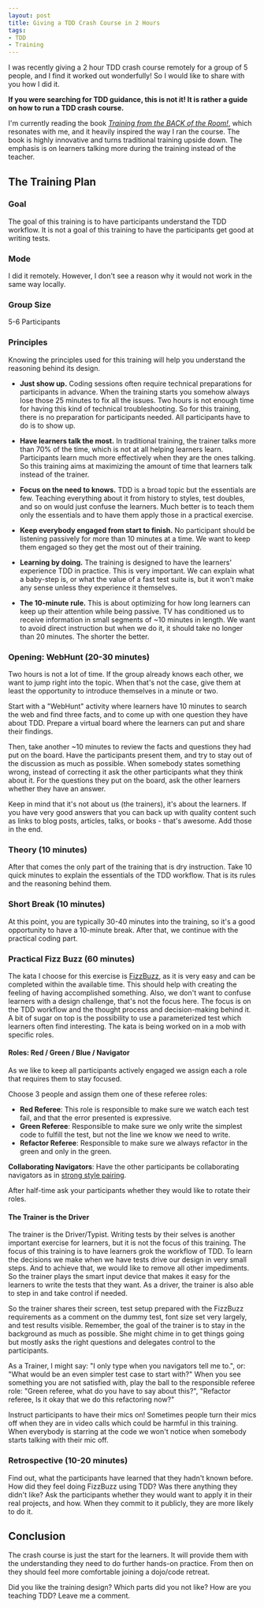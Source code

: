 ```yaml
---
layout: post
title: Giving a TDD Crash Course in 2 Hours
tags: 
- TDD
- Training
---
```


I was recently giving a 2 hour TDD crash course remotely for a group of 5 people, and I find it worked out wonderfully!
So I would like to share with you how I did it.

**If you were searching for TDD guidance, this is not it!
It is rather a guide on how to run a TDD crash course.**

I'm currently reading the book *[Training from the BACK of the Room!](https://www.goodreads.com/book/show/8141935-training-from-the-back-of-the-room)*, which resonates with me, and it heavily inspired the way I ran the course.
The book is highly innovative and turns traditional training upside down.
The emphasis is on learners talking more during the training instead of the teacher.

## The Training Plan

### Goal
The goal of this training is to have participants understand the TDD workflow.
It is not a goal of this training to have the participants get good at writing tests.

### Mode 
I did it remotely. 
However, I don't see a reason why it would not work in the same way locally.

### Group Size
5-6 Participants

### Principles
Knowing the principles used for this training will help you understand the reasoning behind its design.

- **Just show up.**
   Coding sessions often require technical preparations for participants in advance. 
   When the training starts you somehow always lose those 25 minutes to fix all the issues.
   Two hours is not enough time for having this kind of technical troubleshooting.
   So for this training, there is no preparation for participants needed.
   All participants have to do is to show up.

- **Have learners talk the most.**
   In traditional training, the trainer talks more than 70% of the time, which is not at all helping learners learn.
   Participants learn much more effectively when they are the ones talking.
   So this training aims at maximizing the amount of time that learners talk instead of the trainer.

- **Focus on the need to knows.**
   TDD is a broad topic but the essentials are few.
   Teaching everything about it from history to styles, test doubles, and so on would just confuse the learners.
   Much better is to teach them only the essentials and to have them apply those in a practical exercise.

- **Keep everybody engaged from start to finish.**
   No participant should be listening passively for more than 10 minutes at a time. 
   We want to keep them engaged so they get the most out of their training.

- **Learning by doing.**
   The training is designed to have the learners' experience TDD in practice.
   This is very important.
   We can explain what a baby-step is, or what the value of a fast test suite is, but it won't make any sense unless they experience it themselves.

- **The 10-minute rule.**
   This is about optimizing for how long learners can keep up their attention while being passive.
   TV has conditioned us to receive information in small segments of ~10 minutes in length.
   We want to avoid direct instruction but when we do it, it should take no longer than 20 minutes. 
   The shorter the better.

### Opening: WebHunt (20-30 minutes)
Two hours is not a lot of time.
If the group already knows each other, we want to jump right into the topic.
When that's not the case, give them at least the opportunity to introduce themselves in a minute or two.

Start with a "WebHunt" activity where learners have 10 minutes to search the web and find three facts, and to come up with one question they have about TDD. 
Prepare a virtual board where the learners can put and share their findings.

Then, take another ~10 minutes to review the facts and questions they had put on the board.
Have the participants present them, and try to stay out of the discussion as much as possible.
When somebody states something wrong, instead of correcting it ask the other participants what they think about it.
For the questions they put on the board, ask the other learners whether they have an answer.

Keep in mind that it's not about us (the trainers), it's about the learners.
If you have very good answers that you can back up with quality content such as links to blog posts, articles, talks, or books - that's awesome.
Add those in the end.

### Theory (10 minutes)
After that comes the only part of the training that is dry instruction.
Take 10 quick minutes to explain the essentials of the TDD workflow.
That is its rules and the reasoning behind them.

### Short Break (10 minutes)
At this point, you are typically 30-40 minutes into the training, so it's a good opportunity to have a 10-minute break.
After that, we continue with the practical coding part.

### Practical Fizz Buzz (60 minutes)
The kata I choose for this exercise is [FizzBuzz](https://kata-log.rocks/fizz-buzz-kata), as it is very easy and can be completed within the available time.
This should help with creating the feeling of having accomplished something.
Also, we don't want to confuse learners with a design challenge, that's not the focus here.
The focus is on the TDD workflow and the thought process and decision-making behind it. 
A bit of sugar on top is the possibility to use a parameterized test which learners often find interesting.
The kata is being worked on in a mob with specific roles.

#### Roles: Red / Green / Blue / Navigator
As we like to keep all participants actively engaged we assign each a role that requires them to stay focused.

Choose 3 people and assign them one of these referee roles:

- **Red Referee**: This role is responsible to make sure we watch each test fail, and that the error presented is expressive.
- **Green Referee**: Responsible to make sure we only write the simplest code to fulfill the test, but not the line we know we need to write.
- **Refactor Referee**: Responsible to make sure we always refactor in the green and only in the green.

**Collaborating Navigators**: Have the other participants be collaborating navigators as in [strong style pairing](https://llewellynfalco.blogspot.com/2014/06/llewellyns-strong-style-pairing.html).

After half-time ask your participants whether they would like to rotate their roles.

#### The Trainer is the Driver
The trainer is the Driver/Typist.
Writing tests by their selves is another important exercise for learners, but it is not the focus of this training.
The focus of this training is to have learners grok the workflow of TDD. 
To learn the decisions we make when we have tests drive our design in very small steps.
And to achieve that, we would like to remove all other impediments.
So the trainer plays the smart input device that makes it easy for the learners to write the tests that they want.
As a driver, the trainer is also able to step in and take control if needed. 

So the trainer shares their screen, test setup prepared with the FizzBuzz requirements as a comment on the dummy test, font size set very largely, and test results visible.
Remember, the goal of the trainer is to stay in the background as much as possible.
She might chime in to get things going but mostly asks the right questions and delegates control to the participants.

As a Trainer, I might say: "I only type when you navigators tell me to.",
or: "What would be an even simpler test case to start with?"
When you see something you are not satisfied with, play the ball to the responsible referee role: "Green referee, what do you have to say about this?",
"Refactor referee, Is it okay that we do this refactoring now?"

Instruct participants to have their mics on!
Sometimes people turn their mics off when they are in video calls which could be harmful in this training.
When everybody is starring at the code we won't notice when somebody starts talking with their mic off.

### Retrospective (10-20 minutes)
Find out, what the participants have learned that they hadn't known before.
How did they feel doing FizzBuzz using TDD?
Was there anything they didn't like?
Ask the participants whether they would want to apply it in their real projects, and how.
When they commit to it publicly, they are more likely to do it.

## Conclusion
The crash course is just the start for the learners. 
It will provide them with the understanding they need to do further hands-on practice.
From then on they should feel more comfortable joining a dojo/code retreat.

Did you like the training design? 
Which parts did you not like?
How are you teaching TDD?
Leave me a comment.
